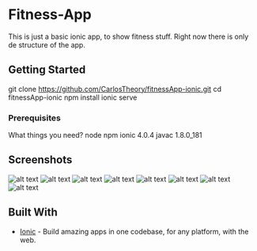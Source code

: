 # Fitness-App

This is just a basic ionic app, to show fitness stuff. Right now there is only de structure of the app.

## Getting Started

git clone https://github.com/CarlosTheory/fitnessApp-ionic.git
cd fitnessApp-ionic
npm install
ionic serve

### Prerequisites

What things you need?
node
npm
ionic 4.0.4
javac 1.8.0_181

## Screenshots

![alt text](screenshots/Screenshot_1.png)
![alt text](screenshots/Screenshot_2.png)
![alt text](screenshots/Screenshot_3.png)
![alt text](screenshots/Screenshot_4.png)
![alt text](screenshots/Screenshot_5.png)
![alt text](screenshots/Screenshot_6.png)
![alt text](screenshots/Screenshot_7.png)
![alt text](screenshots/Screenshot_8.png)

## Built With

* [Ionic](https://ionicframework.com/) - Build amazing apps in one codebase, for any platform, with the web.


